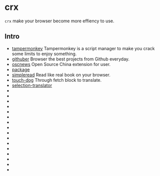 # crx

`crx` make your browser become more effiency to use.


## Intro

- [tampermonkey](http://tampermonkey.net/scripts.php?locale=zh_CN) Tampermonkey is a script manager to make you crack some limits to enjoy something.
- [githuber]() Browser the best projects from Github everyday.
- [oscnews]() Open Source China extension for user.
- [package]() 
- [simpleread]() Read like real book on your browser.
- [touch-dog]() Through fetch block to translate.
- [selection-translator]()
- []()
- []()
- []()
- []()
- []()
- []()
- []()
- []()
- []()
- []()
- []()
- []()
- []()
- []()
- []()
- []()
